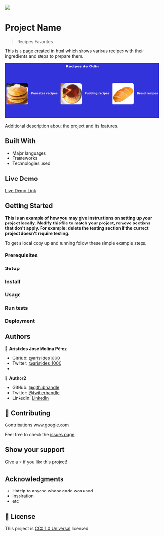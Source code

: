 ![](https://img.shields.io/badge/Uneweb-blue)

# Project Name

> Recipes Favorites

This is a page created in html which shows various recipes with their ingredients and steps to prepare them.


![screenshot](./Screenshot_2024-05-06_21-50-46.png)

Additional description about the project and its features.

## Built With

- Major languages 
- Frameworks
- Technologies used

## Live Demo

[Live Demo Link](https://josertgg.github.io/odin-recipes/)


## Getting Started

**This is an example of how you may give instructions on setting up your project locally.**
**Modify this file to match your project, remove sections that don't apply. For example: delete the testing section if the currect project doesn't require testing.**


To get a local copy up and running follow these simple example steps.

### Prerequisites 

### Setup

### Install

### Usage

### Run tests

### Deployment



## Authors

👤 **Arístides José Molina Pérez**

- GitHub: [@aristides1000](https://github.com/@JoseRafaelTaracheGonzalez)
- Twitter: [@aristides_1000](https://twitter.com/FakeDude)
-

👤 **Author2**

- GitHub: [@githubhandle](https://github.com/     )
- Twitter: [@twitterhandle](https://twitter.com/FakeDude)
- LinkedIn: [LinkedIn](https://josertgg.github.io/odin-recipes/)

## 🤝 Contributing

Contributions www.google.com

Feel free to check the [issues page](issues/).

## Show your support

Give a ⭐️ if you like this project!

## Acknowledgments

- Hat tip to anyone whose code was used
- Inspiration
- etc

## 📝 License

This project is [CC0 1.0 Universal](LICENSE) licensed.
